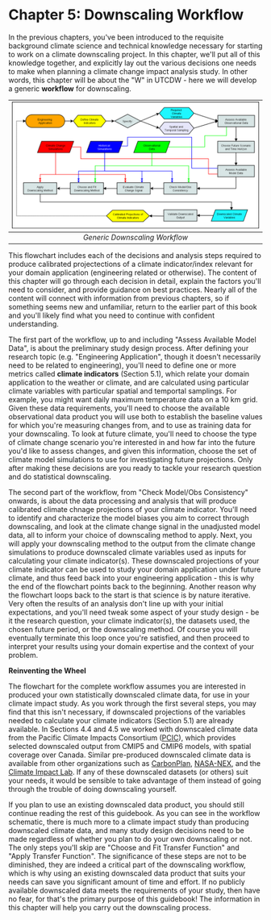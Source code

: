 # Chapter 5: Downscaling Workflow

In the previous chapters, you've been introduced to the requisite background climate science and technical knowledge necessary for starting to work on a climate downscaling project. In this chapter, we'll put all of this knowledge together, and explicitly lay out the various decisions one needs to make when planning a climate change impact analysis study. In other words, this chapter will be about the "W" in UTCDW - here we will develop a generic **workflow** for downscaling.

|![](./figures/flowchart.png)|
|:--:|
|*Generic Downscaling Workflow*|

This flowchart includes each of the decisions and analysis steps required to produce calibrated projectections of a climate indicator/index relevant for your domain application (engineering related or otherwise). The content of this chapter will go through each decision in detail, explain the factors you'll need to consider, and provide guidance on best practices. Nearly all of the content will connect with information from previous chapters, so if something seems new and unfamiliar, return to the earlier part of this book and you'll likely find what you need to continue with confident understanding.

The first part of the workflow, up to and including "Assess Available Model Data", is about the preliminary study design process. After defining your research topic (e.g. "Engineering Application", though it doesn't necessarily need to be related to engineering), you'll need to define one or more metrics called **climate indicators** (Section 5.1), which relate your domain application to the weather or climate, and are calculated using particular climate variables with particular spatial and temportal samplings. For example, you might want daily maximum temperature data on a 10 km grid. Given these data requirements, you'll need to choose the available observational data product you will use both to establish the baseline values for which you're measuring changes from, and to use as training data for your downscaling. To look at future climate, you'll need to choose the type of climate change scenario you're interested in and how far into the future you'd like to assess changes, and given this information, choose the set of climate model simulations to use for investigating future projections. Only after making these decisions are you ready to tackle your research question and do statistical downscaling.

The second part of the workflow, from "Check Model/Obs Consistency" onwards, is about the data processing and analysis that will produce calibrated climate chnage projections of your climate indicator. You'll need to identify and characterize the model biases you aim to correct through downscaling, and look at the climate change signal in the unadjusted model data, all to inform your choice of downscaling method to apply. Next, you will apply your downscaling method to the output from the climate change simulations to produce downscaled climate variables used as inputs for calculating your climate indicator(s). These downscaled projections of your climate indicator can be used to study your domain application under future climate, and thus feed back into your engineering application - this is why the end of the flowchart points back to the beginning. Another reason why the flowchart loops back to the start is that science is by nature iterative. Very often the results of an analysis don't line up with your initial expectations, and you'll need tweak some aspect of your study design - be it the research question, your climate indicator(s), the datasets used, the chosen future period, or the downscaling method. Of course you will eventually terminate this loop once you're satisfied, and then proceed to interpret your results using your domain expertise and the context of your problem.

**Reinventing the Wheel**

The flowchart for the complete workflow assumes you are interested in produced your own statistically downscaled climate data, for use in your climate impact study. As you work through the first several steps, you may find that this isn't necessary, if downscaled projections of the variables needed to calculate your climate indicators (Section 5.1) are already available. In Sections 4.4 and 4.5 we worked with downscaled climate data from the Pacific Climate Impacts Consortium ([PCIC](https://pacificclimate.org/data/statistically-downscaled-climate-scenarios)), which provides selected downscaled output from CMIP5 and CMIP6 models, with spatial coverage over Canada. Similar pre-produced downscaled climate data is available from other organizations such as [CarbonPlan](https://carbonplan.org/research/cmip6-downscaling-explainer), [NASA-NEX](https://www.nasa.gov/nex/gddp), and the [Climate Impact Lab](https://planetarycomputer.microsoft.com/dataset/group/cil-gdpcir). If any of these downscaled datasets (or others) suit your needs, it would be sensible to take advantage of them instead of going through the trouble of doing downscaling yourself. 

If you plan to use an existing downscaled data product, you should still continue reading the rest of this guidebook. As you can see in the workflow schematic, there is much more to a climate impact study than producing downscaled climate data, and many study design decisions need to be made regardless of whether you plan to do your own downscaling or not. The only steps you'll skip are "Choose and Fit Transfer Function" and "Apply Transfer Function". The significance of these steps are not to be diminished, they are indeed a critical part of the downscaling workflow, which is why using an existing downscaled data product that suits your needs can save you significant amount of time and effort. If no publicly available downscaled data meets the requirements of your study, then have no fear, for that's the primary purpose of this guidebook! The information in this chapter will help you carry out the downscaling process.